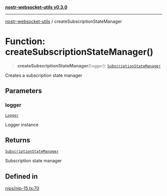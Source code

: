 [**nostr-websocket-utils v0.3.0**](../README.md)

***

[nostr-websocket-utils](../globals.md) / createSubscriptionStateManager

# Function: createSubscriptionStateManager()

> **createSubscriptionStateManager**(`logger`): [`SubscriptionStateManager`](../interfaces/SubscriptionStateManager.md)

Creates a subscription state manager

## Parameters

### logger

[`Logger`](../type-aliases/Logger.md)

Logger instance

## Returns

[`SubscriptionStateManager`](../interfaces/SubscriptionStateManager.md)

Subscription state manager

## Defined in

[nips/nip-15.ts:70](https://github.com/HumanjavaEnterprises/nostr-websocket-utils/blob/main/src/nips/nip-15.ts#L70)
